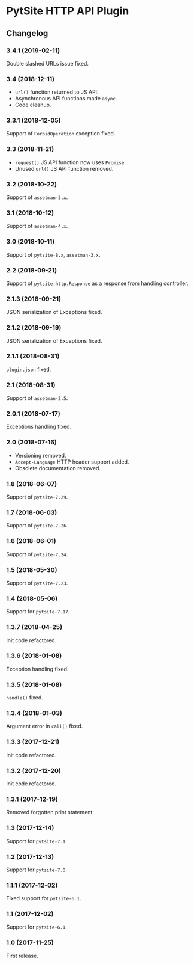 # PytSite HTTP API Plugin


## Changelog


### 3.4.1  (2019-02-11)

Double slashed URLs issue fixed.


### 3.4  (2018-12-11)

- `url()` function returned to JS API.
- Asynchronous API functions made `async`.
- Code cleanup.


### 3.3.1 (2018-12-05)

Support of `ForbidOperation` exception fixed.


### 3.3 (2018-11-21)

- `request()` JS API function now uses `Promise`.
- Unused `url()` JS API function removed.


### 3.2 (2018-10-22)

Support of `assetman-5.x`.


### 3.1 (2018-10-12)

Support of `assetman-4.x`.


### 3.0 (2018-10-11)

Support of `pytsite-8.x`, `assetman-3.x`.


### 2.2 (2018-09-21)

Support of `pytsite.http.Response` as a response from handling
controller.


### 2.1.3 (2018-09-21)

JSON serialization of Exceptions fixed.


### 2.1.2 (2018-09-19)

JSON serialization of Exceptions fixed.


### 2.1.1 (2018-08-31)

`plugin.json` fixed.


### 2.1 (2018-08-31)

Support of `assetman-2.5`.


### 2.0.1 (2018-07-17)

Exceptions handling fixed.


### 2.0 (2018-07-16)

- Versioning removed.
- `Accept-Language` HTTP header support added.
- Obsolete documentation removed.


### 1.8 (2018-06-07)

Support of `pytsite-7.29`.


### 1.7 (2018-06-03)

Support of `pytsite-7.26`.


### 1.6 (2018-06-01)

Support of `pytsite-7.24`.


### 1.5 (2018-05-30)

Support of `pytsite-7.23`.


### 1.4 (2018-05-06)

Support for `pytsite-7.17`.


### 1.3.7 (2018-04-25)

Init code refactored.


### 1.3.6 (2018-01-08)

Exception handling fixed.


### 1.3.5 (2018-01-08)

`handle()` fixed.


### 1.3.4 (2018-01-03)

Argument error in `call()` fixed.


### 1.3.3 (2017-12-21)

Init code refactored.


### 1.3.2 (2017-12-20)

Init code refactored.


### 1.3.1 (2017-12-19)

Removed forgotten print statement.


### 1.3 (2017-12-14)

Support for `pytsite-7.1`.


### 1.2 (2017-12-13)

Support for `pytsite-7.0`.


### 1.1.1 (2017-12-02)

Fixed support for `pytsite-6.1`.


### 1.1 (2017-12-02)

Support for `pytsite-6.1`.


### 1.0 (2017-11-25)

First release.
